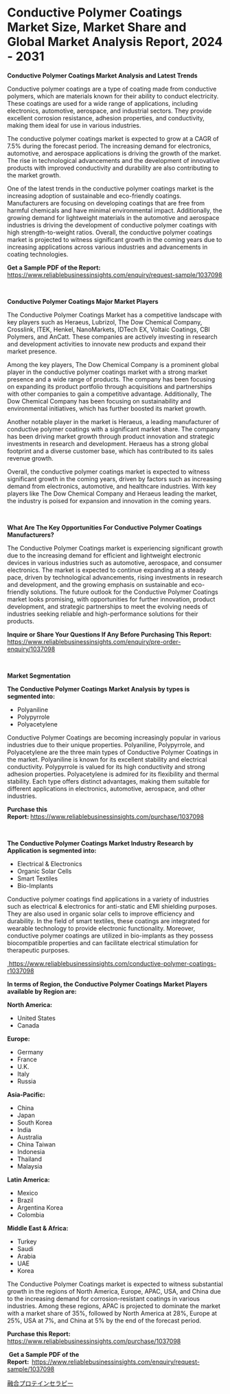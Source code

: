<p><h1>Conductive Polymer Coatings Market Size, Market Share and Global Market Analysis Report, 2024 - 2031</h1></p><p><strong>Conductive Polymer Coatings Market Analysis and Latest Trends</strong></p>
<p><p>Conductive polymer coatings are a type of coating made from conductive polymers, which are materials known for their ability to conduct electricity. These coatings are used for a wide range of applications, including electronics, automotive, aerospace, and industrial sectors. They provide excellent corrosion resistance, adhesion properties, and conductivity, making them ideal for use in various industries.</p><p>The conductive polymer coatings market is expected to grow at a CAGR of 7.5% during the forecast period. The increasing demand for electronics, automotive, and aerospace applications is driving the growth of the market. The rise in technological advancements and the development of innovative products with improved conductivity and durability are also contributing to the market growth.</p><p>One of the latest trends in the conductive polymer coatings market is the increasing adoption of sustainable and eco-friendly coatings. Manufacturers are focusing on developing coatings that are free from harmful chemicals and have minimal environmental impact. Additionally, the growing demand for lightweight materials in the automotive and aerospace industries is driving the development of conductive polymer coatings with high strength-to-weight ratios. Overall, the conductive polymer coatings market is projected to witness significant growth in the coming years due to increasing applications across various industries and advancements in coating technologies.</p></p>
<p><strong>Get a Sample PDF of the Report:&nbsp;</strong> <a href="https://www.reliablebusinessinsights.com/enquiry/request-sample/1037098">https://www.reliablebusinessinsights.com/enquiry/request-sample/1037098</a></p>
<p>&nbsp;</p>
<p><strong>Conductive Polymer Coatings Major Market Players</strong></p>
<p><p>The Conductive Polymer Coatings Market has a competitive landscape with key players such as Heraeus, Lubrizol, The Dow Chemical Company, Crosslink, ITEK, Henkel, NanoMarkets, IDTech EX, Voltaic Coatings, CBI Polymers, and AnCatt. These companies are actively investing in research and development activities to innovate new products and expand their market presence.</p><p>Among the key players, The Dow Chemical Company is a prominent global player in the conductive polymer coatings market with a strong market presence and a wide range of products. The company has been focusing on expanding its product portfolio through acquisitions and partnerships with other companies to gain a competitive advantage. Additionally, The Dow Chemical Company has been focusing on sustainability and environmental initiatives, which has further boosted its market growth.</p><p>Another notable player in the market is Heraeus, a leading manufacturer of conductive polymer coatings with a significant market share. The company has been driving market growth through product innovation and strategic investments in research and development. Heraeus has a strong global footprint and a diverse customer base, which has contributed to its sales revenue growth.</p><p>Overall, the conductive polymer coatings market is expected to witness significant growth in the coming years, driven by factors such as increasing demand from electronics, automotive, and healthcare industries. With key players like The Dow Chemical Company and Heraeus leading the market, the industry is poised for expansion and innovation in the coming years.</p></p>
<p>&nbsp;</p>
<p><strong>What Are The Key Opportunities For Conductive Polymer Coatings Manufacturers?</strong></p>
<p><p>The Conductive Polymer Coatings market is experiencing significant growth due to the increasing demand for efficient and lightweight electronic devices in various industries such as automotive, aerospace, and consumer electronics. The market is expected to continue expanding at a steady pace, driven by technological advancements, rising investments in research and development, and the growing emphasis on sustainable and eco-friendly solutions. The future outlook for the Conductive Polymer Coatings market looks promising, with opportunities for further innovation, product development, and strategic partnerships to meet the evolving needs of industries seeking reliable and high-performance solutions for their products.</p></p>
<p><strong>Inquire or Share Your Questions If Any Before Purchasing This Report:</strong> <a href="https://www.reliablebusinessinsights.com/enquiry/pre-order-enquiry/1037098">https://www.reliablebusinessinsights.com/enquiry/pre-order-enquiry/1037098</a></p>
<p>&nbsp;</p>
<p><strong>Market Segmentation</strong></p>
<p><strong>The Conductive Polymer Coatings Market Analysis by types is segmented into:</strong></p>
<p><ul><li>Polyaniline</li><li>Polypyrrole</li><li>Polyacetylene</li></ul></p>
<p><p>Conductive Polymer Coatings are becoming increasingly popular in various industries due to their unique properties. Polyaniline, Polypyrrole, and Polyacetylene are the three main types of Conductive Polymer Coatings in the market. Polyaniline is known for its excellent stability and electrical conductivity. Polypyrrole is valued for its high conductivity and strong adhesion properties. Polyacetylene is admired for its flexibility and thermal stability. Each type offers distinct advantages, making them suitable for different applications in electronics, automotive, aerospace, and other industries.</p></p>
<p><strong>Purchase this Report:&nbsp;</strong><a href="https://www.reliablebusinessinsights.com/purchase/1037098">https://www.reliablebusinessinsights.com/purchase/1037098</a></p>
<p>&nbsp;</p>
<p><strong>The Conductive Polymer Coatings Market Industry Research by Application is segmented into:</strong></p>
<p><ul><li>Electrical & Electronics</li><li>Organic Solar Cells</li><li>Smart Textiles</li><li>Bio-Implants</li></ul></p>
<p><p>Conductive polymer coatings find applications in a variety of industries such as electrical & electronics for anti-static and EMI shielding purposes. They are also used in organic solar cells to improve efficiency and durability. In the field of smart textiles, these coatings are integrated for wearable technology to provide electronic functionality. Moreover, conductive polymer coatings are utilized in bio-implants as they possess biocompatible properties and can facilitate electrical stimulation for therapeutic purposes.</p></p>
<p><a href="https://www.reliablebusinessinsights.com/conductive-polymer-coatings-r1037098">&nbsp;https://www.reliablebusinessinsights.com/conductive-polymer-coatings-r1037098</a></p>
<p><strong>In terms of Region, the Conductive Polymer Coatings Market Players available by Region are:</strong></p>
<p>
    <p> <strong> North America: </strong>
        <ul>
            <li>United States</li>
            <li>Canada</li>
        </ul>
        </p> 
    <p> <strong> Europe: </strong>
        <ul>
            <li>Germany</li>
            <li>France</li>
            <li>U.K.</li>
            <li>Italy</li>
            <li>Russia</li>
        </ul>
        </p> 
    <p> <strong> Asia-Pacific: </strong>
        <ul>
            <li>China</li>
            <li>Japan</li>
            <li>South Korea</li>
            <li>India</li>
            <li>Australia</li>
            <li>China Taiwan</li>
            <li>Indonesia</li>
            <li>Thailand</li>
            <li>Malaysia</li>
        </ul>
        </p> 
    <p> <strong> Latin America: </strong>
        <ul>
            <li>Mexico</li>
            <li>Brazil</li>
            <li>Argentina Korea</li>
            <li>Colombia</li>
        </ul>
        </p> 
    <p> <strong> Middle East & Africa: </strong>
        <ul>
            <li>Turkey</li>
            <li>Saudi</li>
            <li>Arabia</li>
            <li>UAE</li>
            <li>Korea</li>
        </ul>
    </p>
    </p>
<p><p>The Conductive Polymer Coatings market is expected to witness substantial growth in the regions of North America, Europe, APAC, USA, and China due to the increasing demand for corrosion-resistant coatings in various industries. Among these regions, APAC is projected to dominate the market with a market share of 35%, followed by North America at 28%, Europe at 25%, USA at 7%, and China at 5% by the end of the forecast period.</p></p>
<p><strong>Purchase this Report: </strong><a href="https://www.reliablebusinessinsights.com/purchase/1037098">https://www.reliablebusinessinsights.com/purchase/1037098</a></p>
<p>&nbsp;<strong>Get a Sample PDF of the Report:&nbsp;&nbsp;</strong><a href="https://www.reliablebusinessinsights.com/enquiry/request-sample/1037098">https://www.reliablebusinessinsights.com/enquiry/request-sample/1037098</a></p>
<p><strong></strong></p>
<p><p><a href="https://github.com/KenyonJohns/Market-Research-Report-List-1/blob/main/987540588033.md">融合プロテインセラピー</a></p></p>